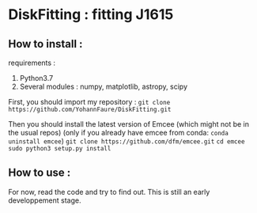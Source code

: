 # DiskFitting : fitting J1615

## How to install :
requirements :
1. Python3.7
2. Several modules : numpy, matplotlib, astropy, scipy

First, you should import my repository :
`git clone https://github.com/YohannFaure/DiskFitting.git`

Then you should install the latest version of Emcee (which might not be in the usual repos)
(only if you already have emcee from conda: `conda uninstall emcee`)
`git clone https://github.com/dfm/emcee.git`
`cd emcee`
`sudo python3 setup.py install`

## How to use :

For now, read the code and try to find out. This is still an early developpement stage.
